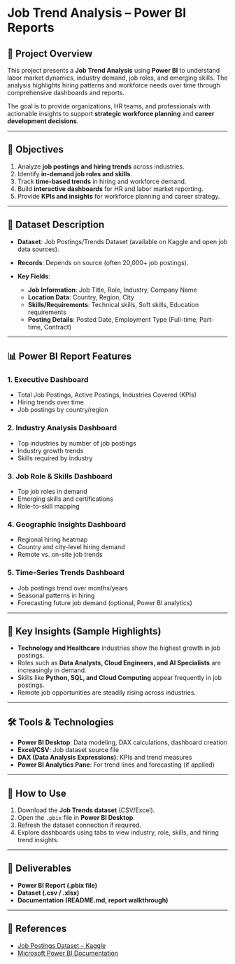 # Job Trend Analysis – Power BI Reports

## 📌 Project Overview

This project presents a **Job Trend Analysis** using **Power BI** to understand labor market dynamics, industry demand, job roles, and emerging skills. The analysis highlights hiring patterns and workforce needs over time through comprehensive dashboards and reports.

The goal is to provide organizations, HR teams, and professionals with actionable insights to support **strategic workforce planning** and **career development decisions**.

---

## 🎯 Objectives

1. Analyze **job postings and hiring trends** across industries.
2. Identify **in-demand job roles and skills**.
3. Track **time-based trends** in hiring and workforce demand.
4. Build **interactive dashboards** for HR and labor market reporting.
5. Provide **KPIs and insights** for workforce planning and career strategy.

---

## 📂 Dataset Description

* **Dataset**: Job Postings/Trends Dataset (available on Kaggle and open job data sources).
* **Records**: Depends on source (often 20,000+ job postings).
* **Key Fields**:

  * **Job Information**: Job Title, Role, Industry, Company Name
  * **Location Data**: Country, Region, City
  * **Skills/Requirements**: Technical skills, Soft skills, Education requirements
  * **Posting Details**: Posted Date, Employment Type (Full-time, Part-time, Contract)

---

## 📊 Power BI Report Features

### 1. **Executive Dashboard**

* Total Job Postings, Active Postings, Industries Covered (KPIs)
* Hiring trends over time
* Job postings by country/region

### 2. **Industry Analysis Dashboard**

* Top industries by number of job postings
* Industry growth trends
* Skills required by industry

### 3. **Job Role & Skills Dashboard**

* Top job roles in demand
* Emerging skills and certifications
* Role-to-skill mapping

### 4. **Geographic Insights Dashboard**

* Regional hiring heatmap
* Country and city-level hiring demand
* Remote vs. on-site job trends

### 5. **Time-Series Trends Dashboard**

* Job postings trend over months/years
* Seasonal patterns in hiring
* Forecasting future job demand (optional, Power BI analytics)

---

## 🔑 Key Insights (Sample Highlights)

* **Technology and Healthcare** industries show the highest growth in job postings.
* Roles such as **Data Analysts, Cloud Engineers, and AI Specialists** are increasingly in demand.
* Skills like **Python, SQL, and Cloud Computing** appear frequently in job postings.
* Remote job opportunities are steadily rising across industries.

---

## 🛠 Tools & Technologies

* **Power BI Desktop**: Data modeling, DAX calculations, dashboard creation
* **Excel/CSV**: Job dataset source file
* **DAX (Data Analysis Expressions)**: KPIs and trend measures
* **Power BI Analytics Pane**: For trend lines and forecasting (if applied)

---

## 🚀 How to Use

1. Download the **Job Trends dataset** (CSV/Excel).
2. Open the `.pbix` file in **Power BI Desktop**.
3. Refresh the dataset connection if required.
4. Explore dashboards using tabs to view industry, role, skills, and hiring trend insights.

---

## 📌 Deliverables

* **Power BI Report (.pbix file)**
* **Dataset (.csv / .xlsx)**
* **Documentation (README.md, report walkthrough)**

---

## 📖 References

* [Job Postings Dataset – Kaggle](https://www.kaggle.com/)
* [Microsoft Power BI Documentation](https://learn.microsoft.com/en-us/power-bi/)
